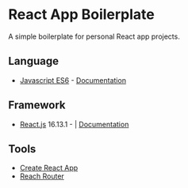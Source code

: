 # React App Boilerplate

A simple boilerplate for personal React app projects.

## Language

- [Javascript ES6](https://www.w3schools.com/js/js_es6.asp) - [Documentation](http://es6-features.org/#Constants ':target=_blank')

## Framework

- [React.js](https://reactjs.org/) 16.13.1 - | [Documentation](https://reactjs.org/docs/getting-started.html ':target=_blank')

## Tools

- [Create React App](https://github.com/facebook/create-react-app)
- [Reach Router](https://reach.tech/router/)
